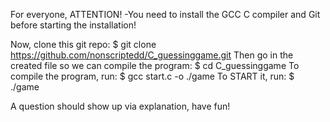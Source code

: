 For everyone,
ATTENTION!
-You need to install the GCC C compiler and Git before starting the installation!


Now, clone this git repo:  $ git clone https://github.com/nonscriptedd/C_guessinggame.git
Then go in the created file so we can compile the program:  $ cd C_guessinggame
To compile the program, run: $ gcc start.c -o ./game
To START it, run: $ ./game

A question should show up via explanation, have fun!

